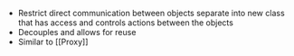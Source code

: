 - Restrict direct communication between objects separate into new class that has access and controls actions between the objects
- Decouples and allows for reuse
- Similar to [[Proxy]]